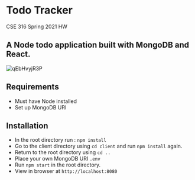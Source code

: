 

# Todo Tracker
CSE 316 Spring 2021 HW<br />
## A Node todo application built with MongoDB and React.
![qEbHvyjR3P](https://user-images.githubusercontent.com/33815743/118901190-a6780280-b8e0-11eb-8b27-fb2b335a3893.gif)


## Requirements 
- Must have Node installed
- Set up MongoDB URI
## Installation

- In the root directory run :
  `npm install`
- Go to the client directory using `cd client` and run `npm install` again.
- Return to the root directory using `cd ..`
- Place your own MongoDB URI `.env`
- Run `npm start` in the root directory.
- View in browser at `http://localhost:8080`

